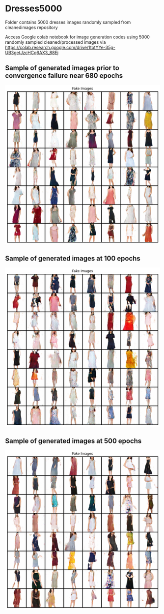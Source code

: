 # Dresses5000
Folder contains 5000 dresses images randomly sampled from cleanedimages repository
 
Access Google colab notebook for image generation codes using 5000 randomly sampled cleaned/processed images via https://colab.research.google.com/drive/1totYYe-35g-UB3getJzcHCq6AX3_88Ej

## Sample of generated images prior to convergence failure near 680 epochs
![Generated images from 5000 randomly sampled cleaned/processed images](https://github.com/mingxiuuuuu/Dresses5000/blob/master/generated%20image%20from%205000%20cleaned%20images.png)

## Sample of generated images at 100 epochs
![Generated images from 5000 randomly sampled cleaned/processed images](https://github.com/mingxiuuuuu/Dresses5000/blob/master/generated%20image_100%20epochs.png)

## Sample of generated images at 500 epochs
![Generated images from 5000 randomly sampled cleaned/processed images](https://github.com/mingxiuuuuu/Dresses5000/blob/master/generated%20image_500%20epochs.png)
